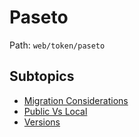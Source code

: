 # Paseto

Path: `web/token/paseto`

## Subtopics
- [Migration Considerations](./migration_considerations/README.md)
- [Public Vs Local](./public_vs_local/README.md)
- [Versions](./versions/README.md)
